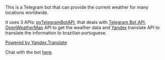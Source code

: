 This is a Telegram bot that can provide the current weather for many
locations worldwide.

It uses 3 APIs: [pyTelegramBotAPI](https://github.com/eternnoir/pyTelegramBotAPI),
that deals with [Telegram Bot API](https://core.telegram.org/bots/api),
[OpenWeatherMap](https://openweathermap.org/) API to get the weather
data and [Yandex](https://yandex.com/) translate API to translate the
information to brazilian portuguese.

[Powered by Yandex.Translate](http://translate.yandex.com/)

Chat with the bot [here](https://telegram.me/hello0922bot).